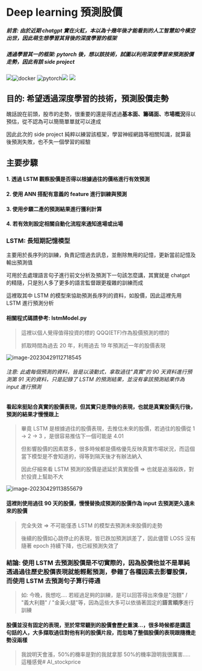 # Deep learning 預測股價

##### 前言: 由於近期 chatgpt 實在火紅，本以為十幾年後才能看到的人工智慧如今橫空出世，因此萌生想學習其背後的深度學習的框架

##### 透過學習其一的框架: pytorch 後，想以該技術，試圖以利用深度學習來預測股價走勢，因此有該 side project

![](https://i.imgur.com/J7uL7xD.png)![docker](https://i.imgur.com/GpxYNoe.png+) ![pytorch](https://i.imgur.com/LwzDTfH.png)![](https://i.imgur.com/cADpkK3.png) ![](https://i.imgur.com/ILx6OWB.png)

## 目的: 希望透過深度學習的技術，預測股價走勢

醜話說在前頭，股市的走勢，很重要的還是得透過**基本面、籌碼面、市場概況**得以預估，從不認為可以簡簡單單就可以達成

因此此次的 side project 純粹以練習該框架，學習神經網路等相關知識，就算最後預測失敗，也不失一個學習的經驗

## 主要步驟

#### 1. 透過 LSTM 觀察股價是否得以根據過往的價格進行有效預測

#### 2. 使用 ANN 搭配有意義的 feature 進行訓練與預測

#### 3. 使用步驟二產的預測結果進行獲利計算

#### 4. 若有效則設定相關自動化流程來通知進場或出場

### LSTM: 長短期記憶模型

主要用於長序列的訓練，負責記憶過去訊息，並刪除無用的記憶，更新當前記憶及輸出預測值

可用於去處理語言句子進行前文分析及預測下一句該怎麼講，其實就是 chatgpt 的精隨，只是別人多了更多的語言監督跟更複雜的訓練而成

這裡取其中 LSTM 的模型來協助預測長序列的資料，如股價，因此這裡先用 LSTM 進行預測分析

#### 相關程式碼請參考: lstmModel.py

> 這裡以個人覺得值得投資的標的 QQQ(ETF)作為股價預測的標的
>
> 抓取時間為過去 20 年，利用過去 19 年預測近一年的股價表現

![image-20230429112718545](C:\Users\Marc\AppData\Roaming\Typora\typora-user-images\image-20230429112718545.png)

###### 注意: 此處每個預測的資料，皆是以滾動式，拿取過往"真實"的 90 天資料進行預測第 91 天的資料，只是記錄了 LSTM 的預測結果，並沒有拿該預測結果作為 input 進行預測

#### 看起來挺貼合真實的股價表現，但其實只是滯後的表現，也就是真實股價先行後，預測的結果才慢慢跟上

> 畢竟 LSTM 是根據過往的股價表現，去推估未來的股價，若過往的股價從 1 -> 2 -> 3 ，是很容易推估下一個可能是 4.01
>
> 但影響股價的因素眾多，很多時候都是價格優先反映真實市場狀況，而這個當下模型是不會知道的，得等到隔天後才有辦法納入
>
> 因此仔細來看 LSTM 預測的股價是遞延於真實股價 => 也就是追漲殺跌，對於投資上幫助不大

![image-20230429113855679](C:\Users\Marc\AppData\Roaming\Typora\typora-user-images\image-20230429113855679.png)

#### 這裡則使用過往 90 天的股價，慢慢替換成預測的股價作為 input 去預測更久遠未來的股價

> 完全失效 => 不可能僅憑 LSTM 的模型去預測未來股價的走勢
>
> 後續的股價如心跳停止的表現，皆已跌加預測誤差了，因此儘管 LOSS 沒有隨著 epoch 持續下降，也已經預測失效了

### 結論: 使用 LSTM 去預測股價是不切實際的，因為股價他並不是單純透過過往歷史股價表現就能輕鬆預測，參雜了各種因素去影響股價，而使用 LSTM 去預測句子算行得通

> 如: 今晚，我想吃.... 若經過足夠的訓練，是可以回答得出來像是"泡麵" / "義大利麵" / "金黃火腿"等，因為這些大多可以依循著固定的**語言順序**進行訓練

#### 股價並沒有固定的表現，至於常常聽到的股價會歷史重演...，很多時候都是講這句話的人，大多擷取過往對他有利的股價片段，而忽略了整個股價的表現跟隨機走勢沒兩樣

> 我說明天會漲，50%的機率是對的我就拿那 50%的機率證明我很厲害..... 這種感覺# AI_stockprice
